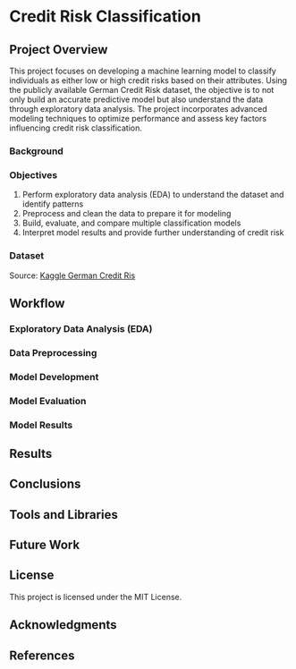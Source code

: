 # Credit Risk Classification

## Project Overview

This project focuses on developing a machine learning model to classify individuals as either low or high credit risks based on their attributes. Using the publicly available German Credit Risk dataset, the objective is to not only build an accurate predictive model but also understand the data through exploratory data analysis. The project incorporates advanced modeling techniques to optimize performance and assess key factors influencing credit risk classification.

### Background

### Objectives

1. Perform exploratory data analysis (EDA) to understand the dataset and identify patterns
2. Preprocess and clean the data to prepare it for modeling
3. Build, evaluate, and compare multiple classification models
4. Interpret model results and provide further understanding of credit risk

### Dataset

Source: [Kaggle German Credit Ris](https://www.kaggle.com/datasets/uciml/german-credit?resource=download)


## Workflow
### Exploratory Data Analysis (EDA)
### Data Preprocessing
### Model Development
### Model Evaluation
### Model Results

## Results
## Conclusions

## Tools and Libraries
## Future Work
## License
This project is licensed under the MIT License.

## Acknowledgments 

## References